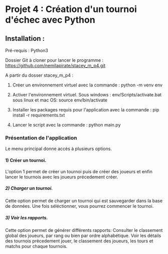 # Projet 4 : Création d'un tournoi d'échec avec Python

## Installation : 

Pré-requis : Python3

Dossier Git à cloner pour lancer le programme : 
    https://github.com/nemilapirate/stacey_m_p4.git

A partir du dosser stacey_m_p4 : 
1) Créer un environnement virtuel avec la commande : python -m venv env

2) Activer l'environnement virtuel.
    Sous windows : 
        env/Scripts/activate.bat
    sous linux et mac OS:
        source env/bin/activate

3) Installer les packages requis pour l'application avec la commande :
    pip install -r requirements.txt

4) Lancer le script avec la commande : 
    python main.py

### Présentation de l'application

Le menu principal donne accès à plusieurs options.

#### 1) Créer un tournoi.
L'option 1 permet de créer un tournoi puis de créer des joueurs et enfin lancer le tournois avec les joueurs précedement créer.

##### 2) Charger un tournoi.
Cette option permet de charger un tournoi qui est sauvegarder dans la base de données.
Une fois séléctionner, vous pourrez commencer le tournoi.

##### 3) Voir les rapports.
Cette option permet de générer différents rapports:
    Consulter le classement global des joueurs, par rang ou bien par ordre alphabétique.
    Voir les détails des tournois précedement jouer, le classement des joueurs, les tours et matchs pour chaque tournois.
